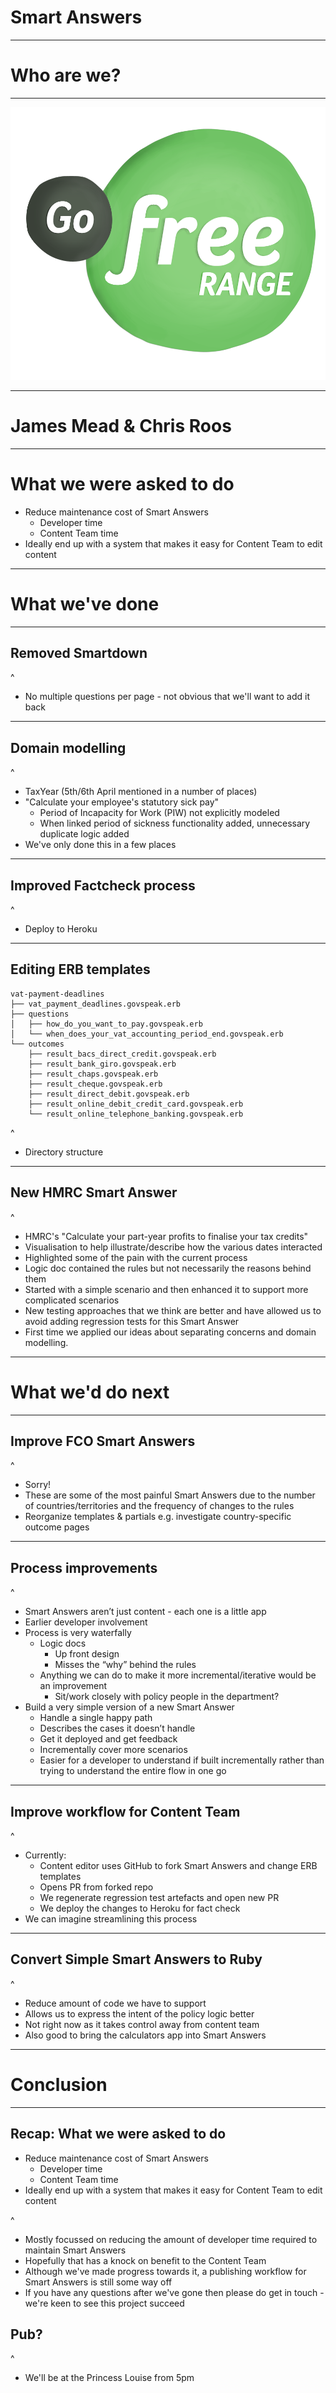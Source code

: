 # Smart Answers

---

# Who are we?

---

![fit](gfr-logo.png)

---

# James Mead & Chris Roos

---

# What we were asked to do

* Reduce maintenance cost of Smart Answers
  * Developer time
  * Content Team time
* Ideally end up with a system that makes it easy for Content Team to edit content

---

# What we've done

---

## Removed Smartdown

^
* No multiple questions per page - not obvious that we'll want to add it back

---

## Domain modelling

^
* TaxYear (5th/6th April mentioned in a number of places)
* "Calculate your employee's statutory sick pay"
  * Period of Incapacity for Work (PIW) not explicitly modeled
  * When linked period of sickness functionality added, unnecessary duplicate logic added
* We've only done this in a few places

---

## Improved Factcheck process

^
* Deploy to Heroku

---

## Editing ERB templates

```
vat-payment-deadlines
├── vat_payment_deadlines.govspeak.erb
├── questions
│   ├── how_do_you_want_to_pay.govspeak.erb
│   └── when_does_your_vat_accounting_period_end.govspeak.erb
└── outcomes
    ├── result_bacs_direct_credit.govspeak.erb
    ├── result_bank_giro.govspeak.erb
    ├── result_chaps.govspeak.erb
    ├── result_cheque.govspeak.erb
    ├── result_direct_debit.govspeak.erb
    ├── result_online_debit_credit_card.govspeak.erb
    └── result_online_telephone_banking.govspeak.erb
```

^
* Directory structure

---

## New HMRC Smart Answer

^
* HMRC's "Calculate your part-year profits to finalise your tax credits"
* Visualisation to help illustrate/describe how the various dates interacted
* Highlighted some of the pain with the current process
* Logic doc contained the rules but not necessarily the reasons behind them
* Started with a simple scenario and then enhanced it to support more complicated scenarios
* New testing approaches that we think are better and have allowed us to avoid adding regression tests for this Smart Answer
* First time we applied our ideas about separating concerns and domain modelling.

---

# What we'd do next

---

## Improve FCO Smart Answers

^
* Sorry!
* These are some of the most painful Smart Answers due to the number of countries/territories and the frequency of changes to the rules
* Reorganize templates & partials e.g. investigate country-specific outcome pages

---

## Process improvements

^
* Smart Answers aren’t just content - each one is a little app
* Earlier developer involvement
* Process is very waterfally
  * Logic docs
    * Up front design
    * Misses the “why” behind the rules
  * Anything we can do to make it more incremental/iterative would be an improvement
    * Sit/work closely with policy people in the department?
* Build a very simple version of a new Smart Answer
   * Handle a single happy path
   * Describes the cases it doesn’t handle
   * Get it deployed and get feedback
   * Incrementally cover more scenarios
   * Easier for a developer to understand if built incrementally rather than trying to understand the entire flow in one go

---

## Improve workflow for Content Team

^
* Currently:
  * Content editor uses GitHub to fork Smart Answers and change ERB templates
  * Opens PR from forked repo
  * We regenerate regression test artefacts and open new PR
  * We deploy the changes to Heroku for fact check
* We can imagine streamlining this process

---

## Convert Simple Smart Answers to Ruby

^
* Reduce amount of code we have to support
* Allows us to express the intent of the policy logic better
* Not right now as it takes control away from content team
* Also good to bring the calculators app into Smart Answers

---

# Conclusion

---

## Recap: What we were asked to do

* Reduce maintenance cost of Smart Answers
  * Developer time
  * Content Team time
* Ideally end up with a system that makes it easy for Content Team to edit content

^
* Mostly focussed on reducing the amount of developer time required to maintain Smart Answers
* Hopefully that has a knock on benefit to the Content Team
* Although we've made progress towards it, a publishing workflow for Smart Answers is still some way off
* If you have any questions after we've gone then please do get in touch - we're keen to see this project succeed

## Pub?

^
* We'll be at the Princess Louise from 5pm

